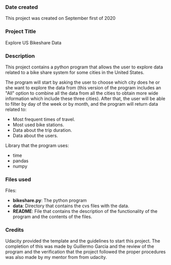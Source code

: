 ### Date created
This project was created on September first of 2020

### Project Title
Explore US Bikeshare Data

### Description
This project contains a python program that allows the user to explore data related to a bike share system for some cities in the United States.

The program will start by asking the user to choose which city does he or she want to explore the data from (this version of the program includes an "All" option to combine all the data from all the cities to obtain more wide information which include these three cities).
After that, the user will be able to filter by day of the week or by month, and the program will return data related to:
 - Most frequent times of travel.
 - Most used bike stations.
 - Data about the trip duration.
 - Data about the users.

 Library that the program uses:
 - time
 - pandas
 - numpy

### Files used
Files:
 - **bikeshare.py**: The python program
 - **data**: Directory that contains the cvs files with the data.
 - **README**: File that contains the description of the functionality of the program and the contents of the files.

### Credits
Udacity provided the template and the guidelines to start this project.
The completion of this was made by Guillermo Garcia and the review of the program and the verification that the project followed the proper procedures was also made by my mentor from from udacity.
